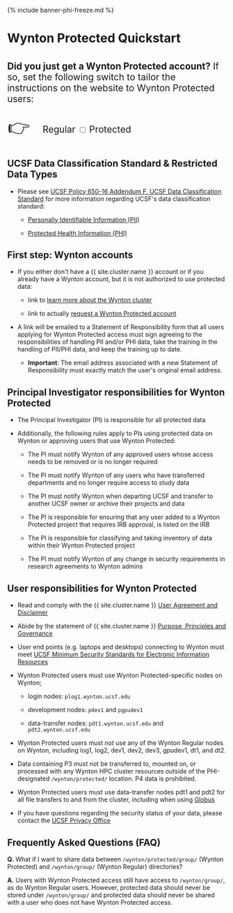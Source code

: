 {% include banner-phi-freeze.md %}

# Wynton Protected Quickstart

<div class="alert alert-warning" role="alert" style="margin-top: 3ex; font-size: 150%;" markdown="1">
  
  **Did you just get a Wynton Protected account?**  If so, set the following
  switch to tailor the instructions on the website to Wynton Protected users:
  
  <div style="padding: 0.1ex">
    <span style="font-size: 200%; vertical-align: middle; padding-right: 1ex;">👉</span>
    <span style="vertical-align: middle">
      Regular <label class="switch" title="View site as a Regular or Protected user">
        <input type="checkbox" id="toggle-protected-2">
        <span class="slider round"></span>
      </label> Protected
    </span>
  </div>
</div>

## UCSF Data Classification Standard & Restricted Data Types

* Please see [UCSF Policy 650-16 Addendum F, UCSF Data Classification Standard] for more information regarding UCSF's data classification standard:

  - [Personally Identifiable Information (PII)]

  - [Protected Health Information (PHI)]


## First step: Wynton accounts

* If you either don't have a {{ site.cluster.name }} account or if you already have a Wynton account, but it is not authorized to use protected data:

  - link to [learn more about the Wynton cluster](/hpc/about/join.html)
  
  - link to actually [request a Wynton Protected account](https://ucsf.service-now.com/ucsfit?id=ucsf_sc_cat_item&sys_id=68f9651f1bf47c50683e0ed8624bcbac)

* A link will be emailed to a Statement of Responsibility form that all users applying for Wynton Protected access must sign agreeing to the responsibilities of handling PII and/or PHI data, take the training in the handling of PII/PHI data, and keep the training up to date.

  - **Important**: The email address associated with a new Statement of Responsibility must exactly match the user's original email address.


## Principal Investigator responsibilities for Wynton Protected

* The Principal Investigator (PI) is responsible for all protected data

* Additionally, the following rules apply to PIs using protected data on Wynton or approving users that use Wynton Protected:

  - The PI must notify Wynton of any approved users whose access needs to be removed or is no longer required
  
  - The PI must notify Wynton of any users who have transferred departments and no longer require access to study data
  
  - The PI must notify Wynton when departing UCSF and transfer to another UCSF owner or archive their projects and data
  
  - The PI is responsible for ensuring that any user added to a Wynton Protected project that requires IRB approval, is listed on the IRB
  
  - The PI is responsible for classifying and taking inventory of data within their Wynton Protected project
  
  - The PI must notify Wynton of any change in security requirements in research agreements to Wynton admins


## User responsibilities for Wynton Protected

* Read and comply with the {{ site.cluster.name }} [User Agreement and Disclaimer](/hpc/about/user-agreement.html)

* Abide by the statement of {{ site.cluster.name }} [Purpose, Principles and Governance](/hpc/about/governance.html)

* User end points (e.g. laptops and desktops) connecting to Wynton must meet [UCSF Minimum Security Standards for Electronic Information Resources]

* Wynton Protected users must use Wynton Protected-specific nodes on Wynton;

  - login nodes: `plog1.wynton.ucsf.edu`
  
  - development nodes: `pdev1` and `pgpudev1`

  - data-transfer nodes: `pdt1.wynton.ucsf.edu` and `pdt2.wynton.ucsf.edu`

* Wynton Protected users must _not_ use any of the Wynton Regular nodes on Wynton, including log1, log2, dev1, dev2, dev3, gpudev1, dt1, and dt2.

* Data containing P3 must not be transferred to, mounted on, or processed with any Wynton HPC cluster resources outside of the PHI-designated `/wynton/protected/` location. P4 data is prohibited.

* Wynton Protected users must use data-transfer nodes pdt1 and pdt2 for all file transfers to and from the cluster, including when using [Globus](/hpc/transfers/globus.html#globus-for-wynton-protected-users)

* If you have questions regarding the security status of your data, please contact the [UCSF Privacy Office](https://hipaa.ucsf.edu/)


## Frequently Asked Questions (FAQ)

**Q.** What if I want to share data between `/wynton/protected/group/` (Wynton Protected) and `/wynton/group/` (Wynton Regular) directories?

**A.** Users with Wynton Protected access still have access to `/wynton/group/`, as do Wynton Regular users. However, protected data should never be stored under `/wynton/group/` and protected data should never be shared with a user who does not have Wynton Protected access.


[UCSF Policy 650-16 Addendum F, UCSF Data Classification Standard]: https://it.ucsf.edu/standard-guideline/ucsf-policy-650-16-addendum-f-ucsf-data-classification-standard
[Personally Identifiable Information (PII)]: https://it.ucsf.edu/standard-guideline/ucsf-policy-650-16-addendum-f-ucsf-data-classification-standard#PII
[Protected Health Information (PHI)]: https://it.ucsf.edu/standard-guideline/ucsf-policy-650-16-addendum-f-ucsf-data-classification-standard#phi
[request a Wynton PHI account]: https://ucsf.service-now.com/ucsfit?id=ucsf_sc_cat_item&sys_id=68f9651f1bf47c50683e0ed8624bcbac&sysparm_category=40c0305b7b92d000e2dc8180984d4d9f
[UCSF Minimum Security Standards for Electronic Information Resources]: https://it.ucsf.edu/standard-guideline/ucsf-650-16-addendum-b-ucsf-minimum-security-standards-electronic-information
